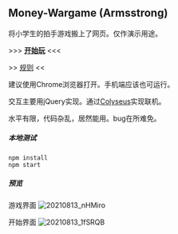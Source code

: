 ## Money-Wargame (Armsstrong)
将小学生的拍手游戏搬上了网页。仅作演示用途。

\>>> **[开始玩](http://armsstrong.herokuapp.com/)** <<<

\>> [规则](https://github.com/King-of-Infinite-Space/Money-Wargame/blob/archive/rule.md) <<

建议使用Chrome浏览器打开。手机端应该也可运行。

交互主要用jQuery实现。通过[Colyseus](https://colyseus.io/)实现联机。

水平有限，代码杂乱，居然能用。bug在所难免。

##### 本地测试
```
npm install
npm start
```


##### 预览
游戏界面
![20210813_nHMiro](https://cdn.jsdelivr.net/gh/King-of-Infinite-Space/image-host@main/2021/20210813_nHMiro.jpg)

开始界面
![20210813_1fSRQB](https://cdn.jsdelivr.net/gh/King-of-Infinite-Space/image-host@main/2021/20210813_1fSRQB.jpg)